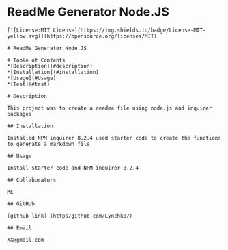 # ReadMe Generator Node.JS 

    [![License:MIT License](https://img.shields.io/badge/License-MIT-yellow.svg)](https://opensource.org/licenses/MIT)

    # ReadMe Generator Node.JS 

    # Table of Contents 
    *[Description](#description)
    *[Installation](#installation)
    *[Usage](#Usage)
    *[Test](#test)
    
    # Description 

    This project was to create a readme file using node.js and inquirer packages

    ## Installation 

    Installed NPM inquirer 8.2.4 used starter code to create the functions to generate a markdown file

    ## Usage 

    Install starter code and NPM inquirer 8.2.4 

    ## Collaborators 

    ME

    ## GitHub 

    [github link] (https/github.com/Lynchk07)

    ## Email 

    XX@gmail.com
